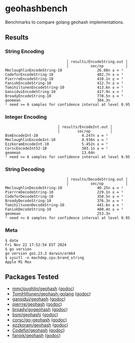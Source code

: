 # geohashbench
Benchmarks to compare golang geohash implementations.

## Results

### String Encoding

```
                            │ results/EncodeString.out │
                            │          sec/op          │
MmcloughlinEncodeString-10                26.60n ± ∞ ¹
CodeforEncodeString-10                    402.7n ± ∞ ¹
PierrreEncodeString-10                    410.1n ± ∞ ¹
FanixkEncodeString-10                     412.7n ± ∞ ¹
TomihiltunenEncodeString-10               413.6n ± ∞ ¹
GansiduiEncodeString-10                   417.9n ± ∞ ¹
BroadyEncodeString-10                     770.5n ± ∞ ¹
geomean                                   304.3n
¹ need >= 6 samples for confidence interval at level 0.95

```

### Integer Encoding

```
                        │ results/EncodeInt.out │
                        │        sec/op         │
BsmEncodeInt-10                    4.247n ± ∞ ¹
MmcloughlinEncodeInt-10            4.936n ± ∞ ¹
EzzkoramEncodeInt-10               5.452n ± ∞ ¹
CorscEncodeInt52-10                303.1n ± ∞ ¹
geomean                            13.64n
¹ need >= 6 samples for confidence interval at level 0.95

```

### String Decoding

```
                            │ results/DecodeString.out │
                            │          sec/op          │
MmcloughlinDecodeString-10                40.25n ± ∞ ¹
PierrreDecodeString-10                    229.1n ± ∞ ¹
CodeforDecodeString-10                    358.5n ± ∞ ¹
BroadyDecodeString-10                     376.3n ± ∞ ¹
TomihiltunenDecodeString-10               441.6n ± ∞ ¹
FanixkDecodeString-10                     480.4n ± ∞ ¹
geomean                                   253.3n
¹ need >= 6 samples for confidence interval at level 0.95

```

### Meta

```
$ date
Fri Nov 22 17:52:54 EST 2024
$ go version
go version go1.23.3 darwin/arm64
$ sysctl -n machdep.cpu.brand_string
Apple M1 Max

```

## Packages Tested

* [mmcloughlin/geohash](https://github.com/mmcloughlin/geohash) ([godoc](https://godoc.org/github.com/mmcloughlin/geohash))
* [TomiHiltunen/geohash-golang](https://github.com/TomiHiltunen/geohash-golang) ([godoc](https://godoc.org/github.com/TomiHiltunen/geohash-golang))
* [gansidui/geohash](https://github.com/gansidui/geohash) ([godoc](https://godoc.org/github.com/gansidui/geohash))
* [pierrre/geohash](https://github.com/pierrre/geohash) ([godoc](https://godoc.org/github.com/pierrre/geohash))
* [broady/gogeohash](https://github.com/broady/gogeohash) ([godoc](https://godoc.org/github.com/broady/gogeohash))
* [bsm/geohashi](https://github.com/bsm/geohashi) ([godoc](https://godoc.org/github.com/bsm/geohashi))
* [corsc/go-geohash](https://github.com/corsc/go-geohash) ([godoc](https://godoc.org/github.com/corsc/go-geohash))
* [ezzkoram/geohash](https://github.com/ezzkoram/geohash) ([godoc](https://godoc.org/github.com/ezzkoram/geohash))
* [Codefor/geohash](https://github.com/Codefor/geohash) ([godoc](https://godoc.org/github.com/Codefor/geohash))
* [fanixk/geohash](https://github.com/fanixk/geohash) ([godoc](https://godoc.org/github.com/fanixk/geohash))
